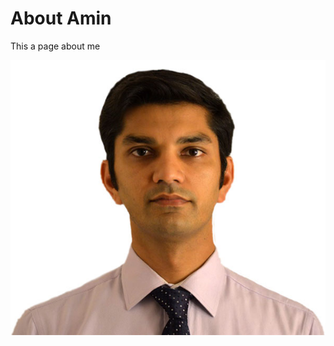 # About Amin
This a page about me

![Amin](https://raw.githubusercontent.com/Amin0698650/about-me/master/img/me.jpg)


